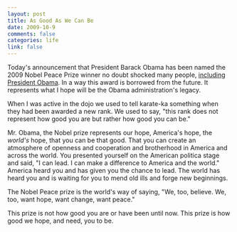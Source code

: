 ```yaml
--- 
layout: post
title: As Good As We Can Be
date: 2009-10-9
comments: false
categories: life
link: false
---
```

Today's announcement that President Barack Obama has been named the 2009 Nobel Peace Prize winner no doubt shocked many people, <a title="Obama Says He's 'Surprised' and 'Humbled'" href="http://www.nytimes.com/2009/10/10/world/10nobel.html?_r=2&amp;hp">including President Obama</a>. In a way this award is borrowed from the future. It represents what I hope will be the Obama administration's legacy.

When I was active in the dojo we used to tell karate-ka something when they had been awarded a new rank. We used to say, "this rank does not represent how good you are but rather how good you can be."

Mr. Obama, the Nobel prize represents our hope, America's hope, the <em>world's</em> hope, that you can be that good. That you can create an atmosphere of openness and cooperation and brotherhood in America and across the world. You presented yourself on the American politica stage and said, "I can lead. I can make a difference to America and the world." America heard you and has given you the chance to lead. The world has heard you and is waiting for you to mend old ills and forge new beginnings.

The Nobel Peace prize is the world's way of saying, "We, too, believe. We, too, want hope, want change, want peace."

This prize is not how good you are or have been until now. This prize is how good we hope, and need, you to be.
